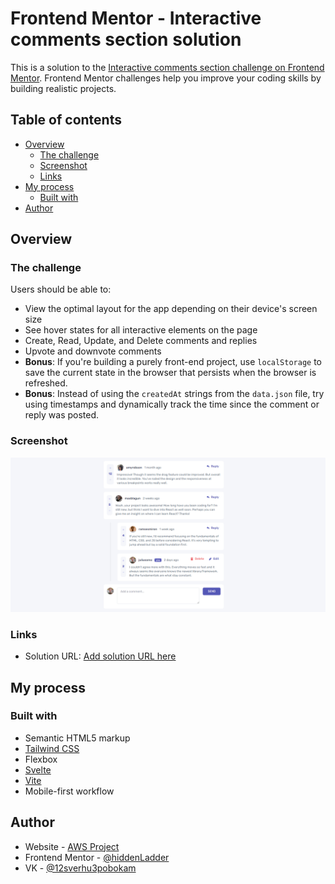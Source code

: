 # Frontend Mentor - Interactive comments section solution

This is a solution to the [Interactive comments section challenge on Frontend Mentor](https://www.frontendmentor.io/challenges/interactive-comments-section-iG1RugEG9). Frontend Mentor challenges help you improve your coding skills by building realistic projects.

## Table of contents

- [Overview](#overview)
  - [The challenge](#the-challenge)
  - [Screenshot](#screenshot)
  - [Links](#links)
- [My process](#my-process)
  - [Built with](#built-with)
- [Author](#author)

## Overview

### The challenge

Users should be able to:

- View the optimal layout for the app depending on their device's screen size
- See hover states for all interactive elements on the page
- Create, Read, Update, and Delete comments and replies
- Upvote and downvote comments
- **Bonus**: If you're building a purely front-end project, use `localStorage` to save the current state in the browser that persists when the browser is refreshed.
- **Bonus**: Instead of using the `createdAt` strings from the `data.json` file, try using timestamps and dynamically track the time since the comment or reply was posted.

### Screenshot

![](./screenshot.png)

### Links

- Solution URL: [Add solution URL here](https://interactive-comments-section-liard-delta.vercel.app/)

## My process

### Built with

- Semantic HTML5 markup
- [Tailwind CSS](https://tailwindcss.com/)
- Flexbox
- [Svelte](https://svelte.dev/)
- [Vite](https://vitejs.dev/)
- Mobile-first workflow

## Author

- Website - [AWS Project](https://aws-project.ru)
- Frontend Mentor - [@hiddenLadder](https://www.frontendmentor.io/profile/hiddenLadder)
- VK - [@12sverhu3pobokam](https://vk.com/12sverhu3pobokam)
